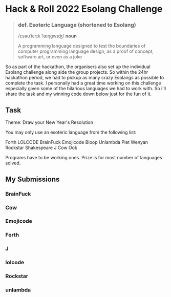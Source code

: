 # Hack & Roll 2022 Esolang Challenge

> ### def. Esoteric Language (shortened to Esolang)
> /ɛsəʊˈtɛrɪk ˈlæŋgwɪʤ/ **noun**
>
> A programming language designed to test the boundaries of computer programming language design, as a proof of concept, software art, or even as a joke

So as part of the hackathon, the organisers also set up the individual Esolang challenge along side the group projects. So within the 24hr hackathon period, we had to pickup as many crazy Esolangs as possible to complete the task. 
I personally had a great time working on this challenge especially given some of the hilarious languages we had to work with. So i'll share the task and my winning code down below just for the fun of it. 

## Task
Theme: Draw your New Year's Resolution

You may only use an esoteric language from the following list:

Forth
LOLCODE
BrainFuck
Emojicode
Bloop
Unlambda
Piet
Wenyan
Rockstar
Shakespeare
J
Cow
Ook

Programs have to be working ones. Prize is for most number of languages solved.

## My Submissions
### BrainFuck

### Cow

### Emojicode

### Forth

### J

### lolcode

### Rockstar

### unlambda
